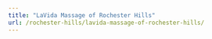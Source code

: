 ```yaml
---
title: "LaVida Massage of Rochester Hills"
url: /rochester-hills/lavida-massage-of-rochester-hills/
---
```

